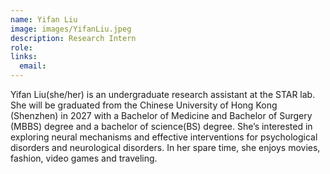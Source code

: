 ```yaml
---
name: Yifan Liu
image: images/YifanLiu.jpeg
description: Research Intern
role: 
links:
  email: 
---
```


Yifan Liu(she/her) is an undergraduate research assistant at the STAR lab. She will be graduated from the Chinese University of Hong Kong (Shenzhen) in 2027 with a Bachelor of Medicine and Bachelor of Surgery (MBBS) degree and a bachelor of science(BS) degree. She’s interested in exploring neural mechanisms and effective interventions for psychological disorders and neurological disorders. In her spare time, she enjoys movies, fashion, video games and traveling.
